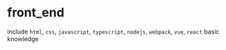 # front_end
include `html`, `css`, `javascript`, `typescript`, `nodejs`, `webpack`, `vue`, `react` basic knowledge